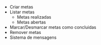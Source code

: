 - Criar metas
- Listar metas 
    - Metas realizadas
    - Metas abertas
- Marcar/Desmarcar metas como concluidas
- Remover metas
- Sistema de mensagens
